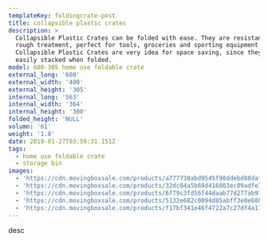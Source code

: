 ```yaml
---
templateKey: foldingcrate-post
title: collapsible plastic crates
description: >
  Collapsible Plastic Crates can be folded with ease. They are resistant to
  rough treatment, perfect for tools, groceries and sporting equipment.
  Collapsible Plastic Crates are very idea for space saving, since they can be
  easily stacked when folded.
model: 600-305 home use foldable crate
external_long: '600'
external_width: '400'
external_height: '305'
internal_long: '563'
internal_width: '364'
internal_height: '300'
folded_height: 'NULL'
volumn: '61'
weight: '1.8'
date: 2019-01-27T03:59:31.151Z
tags:
  - home use foldable crate
  - storage bin
images:
  - 'https://cdn.movingboxsale.com/products/a777738abd9545f98ddebd88daf2303d.jpg'
  - 'https://cdn.movingboxsale.com/products/32dc04a5b69d416083ec09adfe73e044.jpg'
  - 'https://cdn.movingboxsale.com/products/6f79c3fd56f44daab77d277ab9749ee0.jpg'
  - 'https://cdn.movingboxsale.com/products/5132e682c0094d85abff3e0e688f3253.png'
  - 'https://cdn.movingboxsale.com/products/f17bf341e46f4722a7c27df4a1757b98.png'
---
```

desc
